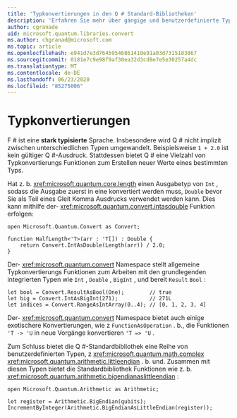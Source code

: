 ```yaml
---
title: 'Typkonvertierungen in den Q # Standard-Bibliotheken'
description: 'Erfahren Sie mehr über gängige und benutzerdefinierte Typkonvertierungs Funktionen in den Q #-Standardbibliotheken.'
author: cgranade
uid: microsoft.quantum.libraries.convert
ms.author: chgranad@microsoft.com
ms.topic: article
ms.openlocfilehash: e941d7e3d76459546861410e91a03d7315183867
ms.sourcegitcommit: 0181e7c9e98f9af30ea32d3cd8e7e5e30257a4dc
ms.translationtype: MT
ms.contentlocale: de-DE
ms.lasthandoff: 06/23/2020
ms.locfileid: "85275006"
---
```

# <a name="type-conversions"></a>Typkonvertierungen #

F # ist eine **stark typisierte** Sprache.
Insbesondere wird Q # nicht implizit zwischen unterschiedlichen Typen umgewandelt. Beispielsweise `1 + 2.0` ist kein gültiger Q #-Ausdruck.
Stattdessen bietet Q # eine Vielzahl von Typkonvertierungs Funktionen zum Erstellen neuer Werte eines bestimmten Typs.

Hat z. b. <xref:microsoft.quantum.core.length> einen Ausgabetyp von `Int` , sodass die Ausgabe zuerst in eine konvertiert werden muss, `Double` bevor Sie als Teil eines Gleit Komma Ausdrucks verwendet werden kann.
Dies kann mithilfe der- <xref:microsoft.quantum.convert.intasdouble> Funktion erfolgen:

```qsharp
open Microsoft.Quantum.Convert as Convert;

function HalfLength<'T>(arr : 'T[]) : Double {
    return Convert.IntAsDouble(Length(arr)) / 2.0;
}
```

Der- <xref:microsoft.quantum.convert> Namespace stellt allgemeine Typkonvertierungs Funktionen zum Arbeiten mit den grundlegenden integrierten Typen wie `Int` , `Double` , `BigInt` , und bereit `Result` `Bool` :

```qsharp
let bool = Convert.ResultAsBool(One);        // true
let big = Convert.IntAsBigInt(271);          // 271L
let indices = Convert.RangeAsIntArray(0..4); // [0, 1, 2, 3, 4]
```

Der- <xref:microsoft.quantum.convert> Namespace bietet auch einige exotischere Konvertierungen, wie z `FunctionAsOperation` . b., die Funktionen `'T -> 'U` in neue Vorgänge konvertieren `'T => 'U` .

Zum Schluss bietet die Q #-Standardbibliothek eine Reihe von benutzerdefinierten Typen, z <xref:microsoft.quantum.math.complex> <xref:microsoft.quantum.arithmetic.littleendian> . b. und.
Zusammen mit diesen Typen bietet die Standardbibliothek Funktionen wie z. b. <xref:microsoft.quantum.arithmetic.bigendianaslittleendian> :

```Q#
open Microsoft.Quantum.Arithmetic as Arithmetic;

let register = Arithmetic.BigEndian(qubits);
IncrementByInteger(Arithmetic.BigEndianAsLittleEndian(register));
```
